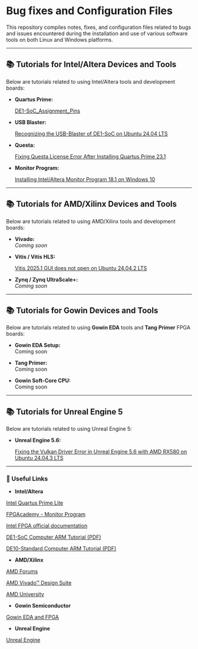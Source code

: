 # Bug fixes and Configuration Files
This repository compiles notes, fixes, and configuration files related to bugs and issues encountered during the installation and use of various software tools on both Linux and Windows platforms.

---

## 📚 Tutorials for Intel/Altera Devices and Tools

Below are tutorials related to using Intel/Altera tools and development boards:

- **Quartus Prime:**
  
  [DE1-SoC_Assignment_Pins](https://github.com/mcleber/Bug_fixes_and_Configuration_Files/blob/main/Intel-Altera/board-settings/DE1_SoC_assignment_pins.qsf)  

- **USB Blaster:**
  
  [Recognizing the USB-Blaster of DE1-SoC on Ubuntu 24.04 LTS](https://github.com/mcleber/Bug_fixes_and_Configuration_Files/blob/main/Intel-Altera/Recognizing%20the%20USB-Blaster%20of%20DE1-SoC%20on%20Ubuntu%2024.04%20LTS.md)

- **Questa:**

  [Fixing Questa License Error After Installing Quartus Prime 23.1](https://github.com/mcleber/Bug_fixes_and_Configuration_Files/blob/main/Intel-Altera/Fixing%20Questa%20License%20Error%20After%20Installing%20Quartus%20Prime%2023.1.md)

- **Monitor Program:**

  [Installing Intel/Altera Monitor Program 18.1 on Windows 10](https://github.com/mcleber/Bug_fixes_and_Configuration_Files/blob/main/Intel-Altera/Installing%20Intel-Altera%20Monitor%20Program%2018.1%20on%20Windows%2010.md)

---

## 📚 Tutorials for AMD/Xilinx Devices and Tools

Below are tutorials related to using AMD/Xilinx tools and development boards:

- **Vivado:**  
  *Coming soon*

- **Vitis / Vitis HLS:**
  
  [Vitis 2025.1 GUI does not open on Ubuntu 24.04.2 LTS](https://github.com/mcleber/Bug_fixes_and_Configuration_Files/blob/main/AMD-Xilinx/Vitis%202025.1%20GUI%20does%20not%20open%20on%20Ubuntu%2024.04.2%20LTS.md)

- **Zynq / Zynq UltraScale+:**  
  *Coming soon*

---

## 📚 Tutorials for Gowin Devices and Tools

Below are tutorials related to using **Gowin EDA** tools and **Tang Primer** FPGA boards:

- **Gowin EDA Setup:**  
  Coming soon

- **Tang Primer:**  
  Coming soon

- **Gowin Soft-Core CPU:**  
  Coming soon

---

## 📚 Tutorials for Unreal Engine 5

Below are tutorials related to using Unreal Engine 5:

- **Unreal Engine 5.6:**

  [Fixing the Vulkan Driver Error in Unreal Engine 5.6 with AMD RX580 on Ubuntu 24.04.3 LTS](https://github.com/mcleber/Bug_fixes_and_Configuration_Files/blob/main/Unreal_Engine/Fixing%20the%20Vulkan%20Driver%20Error%20in%20Unreal%20Engine%205.6%20with%20AMD%20RX580%20on%20Ubuntu%2024.04.3%20LTS.md)

---

### 🔗 Useful Links

- **Intel/Altera**

[Intel Quartus Prime Lite](https://www.intel.com.br/content/www/br/pt/collections/products/fpga/software/downloads.html?s=Newest)

[FPGAcademy - Monitor Program](https://fpgacademy.org/tools.html)

[Intel FPGA official documentation](https://www.intel.com/content/www/us/en/products/details/fpga.html)

[DE1-SoC Computer ARM Tutorial (PDF)](https://fpgacademy.org/Downloads/DE1-SoC_Computer_ARM.pdf)

[DE10-Standard Computer ARM Tutorial (PDF)](https://fpgacademy.org/Downloads/DE10-Standard_Computer_ARM.pdf) 

- **AMD/Xilinx**

[AMD Forums](https://adaptivesupport.amd.com/s/topiccatalog?language=en_US)

[AMD Vivado™ Design Suite](https://www.xilinx.com/support/download/index.html/content/xilinx/en/downloadNav/vivado-design-tools.html)

[AMD University](https://www.amd.com/pt/corporate/university-program.html)

- **Gowin Semiconductor**

[Gowin EDA and FPGA](https://www.gowinsemi.com/en/)

- **Unreal Engine**

[Unreal Engine](https://www.unrealengine.com/en-US)




